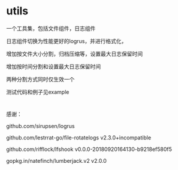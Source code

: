 # utils

一个工具集，包括文件组件，日志组件

日志组件切换为性能更好的logrus，并进行格式化，

增加按文件大小分割，归档压缩等，设置最大日志保留时间

增加按时间分割和设置最大日志保留时间

两种分割方式同时仅生效一个

测试代码和例子见example


#

感谢：

github.com/sirupsen/logrus

github.com/lestrrat-go/file-rotatelogs v2.3.0+incompatible

github.com/rifflock/lfshook v0.0.0-20180920164130-b9218ef580f5

gopkg.in/natefinch/lumberjack.v2 v2.0.0
